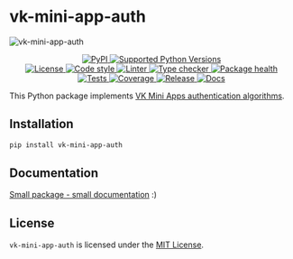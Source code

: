 # vk-mini-app-auth

<!-- markdownlint-disable -->
![vk-mini-app-auth](https://socialify.git.ci/swimmwatch/vk-mini-app-auth/image?description=1&font=Raleway&language=1&name=1&owner=1&pattern=Brick%20Wall&theme=Dark)

<div align="center">
  <p>
    <a href="https://pypi.org/project/vk-mini-app-auth">
        <img src="https://img.shields.io/pypi/v/vk-mini-app-auth.svg" alt="PyPI">
    </a>
    <a href="pyproject.toml">
        <img src="https://img.shields.io/pypi/pyversions/vk-mini-app-auth" alt="Supported Python Versions">
    </a>
    <br/>
    <a href="LICENSE">
        <img src="https://img.shields.io/github/license/swimmwatch/vk-mini-app-auth" alt="License">
    </a>
    <a href="https://github.com/ambv/black">
        <img src="https://img.shields.io/badge/code%20style-black-black" alt="Code style">
    </a>
    <a href="https://github.com/pycqa/flake8">
        <img src="https://img.shields.io/badge/lint-flake8-black" alt="Linter">
    </a>
    <a href="https://github.com/python/mypy">
        <img src="https://img.shields.io/badge/type%20checker-mypy-black" alt="Type checker">
    </a>
    <a href="https://snyk.io/advisor/python/vk-mini-app-auth">
        <img src="https://snyk.io/advisor/python/vk-mini-app-auth/badge.svg" alt="Package health">
    </a>
    <br/>
    <a href="https://github.com/swimmwatch/vk-mini-app-auth/actions/workflows/python-check.yml">
        <img src="https://github.com/swimmwatch/vk-mini-app-auth/actions/workflows/python-check.yml/badge.svg" alt="Tests">
    </a>
    <a href="https://codecov.io/github/swimmwatch/vk-mini-app-auth" target="_blank">
        <img src="https://codecov.io/github/swimmwatch/vk-mini-app-auth/graph/badge.svg?token=M638BMDY5V" alt="Coverage">
    </a>
    <a href="https://github.com/swimmwatch/vk-mini-app-auth/actions/workflows/release.yml">
        <img src="https://github.com/swimmwatch/vk-mini-app-auth/actions/workflows/release.yml/badge.svg" alt="Release">
    </a>
    <a href="https://github.com/swimmwatch/vk-mini-app-auth/actions/workflows/docs.yml">
        <img src="https://github.com/swimmwatch/vk-mini-app-auth/actions/workflows/docs.yml/badge.svg" alt="Docs">
    </a>
  </p>
</div>
<!-- markdownlint-enable -->

This Python package implements [VK Mini Apps authentication algorithms](https://dev.vk.com/en/mini-apps/development/launch-params-sign).

## Installation
```bash
pip install vk-mini-app-auth
```

## Documentation
[Small package - small documentation](https://swimmwatch.github.io/vk-mini-app-auth/guide/install/) :)

## License
`vk-mini-app-auth` is licensed under the [MIT License](LICENSE).
